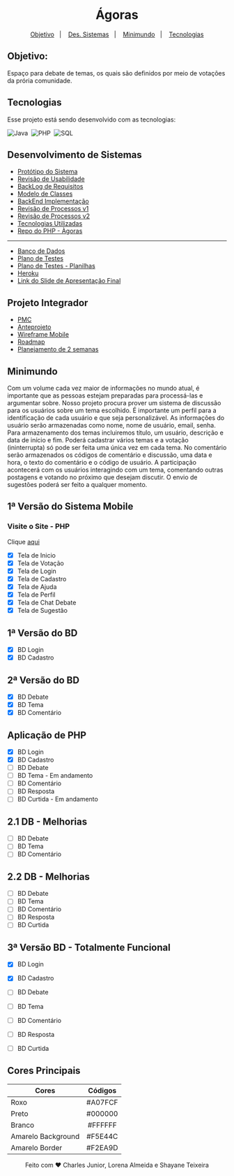 <h1 align="center">Ágoras</h1>

<p align="center">
  <a href="#objetivo">Objetivo</a>&nbsp;&nbsp;&nbsp;|&nbsp;&nbsp;&nbsp;
  <a href="#desenvolvimento-de-sistemas">Des. Sistemas</a>&nbsp;&nbsp;&nbsp;|&nbsp;&nbsp;&nbsp;
  <a href="#minimundo">Minimundo</a>&nbsp;&nbsp;&nbsp;|&nbsp;&nbsp;&nbsp;
  <a href="#tecnologias">Tecnologias</a>
</p>

## Objetivo:

Espaço para debate de temas, os quais são definidos por meio de votações da prória comunidade.

## Tecnologias

Esse projeto está sendo desenvolvido com as tecnologias:

![Java](https://img.shields.io/badge/-Java-0000AA?style=for-the-badge&logo=java&logoColor=java)&nbsp;
![PHP](https://img.shields.io/badge/-PHP-000000?style=for-the-badge&logo=PHP&logoColor=PHP)&nbsp;
![SQL](https://IMG.shields.io/badge/-SQL-FFA500?style=for-the-badge&logo=SQL&logoColor=SQL)


## Desenvolvimento de Sistemas

- [Protótipo do Sistema](https://docs.google.com/presentation/d/1FH3wKA5VDobz2nH1XQn04hySsuKiL8jbI8FPiBvk_LE/edit#slide=id.p)
- [Revisão de Usabilidade](https://docs.google.com/presentation/d/1BM7qXLzoxKnBRL-9RGgnqd7QCGWWeyt0OJdPmUYGb3Q/edit)
- [BackLog de Requisitos](https://docs.google.com/presentation/d/1jW-Cbx0AoiGDH5Zu0EbL8PuKjo8sWQ3KjcSkikphRSc/edit#slide=id.p)
- [Modelo de Classes](https://docs.google.com/presentation/d/1rSS3tW8vCOB5hSUD1Azbey_I8t6m8jFMYslBQ8r2H8U/edit#slide=id.p)
- [BackEnd Implementação](https://docs.google.com/presentation/d/1pRx8cqCIQn6nVzLVvfFIHzXtZ5J4ZK475541Z77xluU/edit#slide=id.gfa72e7d6c2_2_0)
- [Revisão de Processos v1](https://docs.google.com/presentation/d/133IfI67cq-7Sj4LR1dAW5jw1gj282Ig837o0iHb-mb4/edit#slide=id.ge950579e59_0_10)
- [Revisão de Processos v2](https://docs.google.com/presentation/d/1beIUpdqfJ5grQQnkaybq7MH6IiO03DcXGD5vRNSf-ss/edit#slide=id.gfbcbaff1bc_0_54)
- [Tecnologias Utilizadas](https://docs.google.com/presentation/d/13NfGg9uX6wDPxrB7n9dv4xdxGMuL1fZP8dORHts2kFE/edit#slide=id.geb0675a293_0_122)
- [Repo do PHP - Àgoras](https://github.com/IAteYourKookie/AgorasWeb)

---

- [Banco de Dados](https://docs.google.com/presentation/d/1CrR9VVsL2LR1gIJw46n70WQc1p43m60OOj6Z2XKNYRA/edit#slide=id.p)
- [Plano de Testes](https://docs.google.com/presentation/d/1tsIXb40ynTqoQFKlGAo_cO3eGclcIdoxulUQfdy-2ro/edit#slide=id.p)
- [Plano de Testes - Planilhas](https://docs.google.com/spreadsheets/d/1hlJXMdrNZN33beMeTxheXadmKp976s1fFt3Wjw2Snd8/edit#gid=0)
- [Heroku](https://projdebate.herokuapp.com/)
- [Link do Slide de Apresentação Final](https://www.canva.com/design/DAEytEvEzT4/kCMNyqI13qptof5KkiZd3Q/view?utm_content=DAEytEvEzT4&utm_campaign=designshare&utm_medium=link&utm_source=sharebutton)

## Projeto Integrador
 
- [PMC](https://docs.google.com/presentation/d/16kT38kjHIuf2yD1MX85rqYa5F9df-fTbPv3vTfjTOHM/edit#slide=id.ge20873777b_0_0)
- [Anteprojeto](https://docs.google.com/document/d/1fuNOEOHj0LNzbvmBoJK5MR2G2ofqRloSDvxdeDUlo48/edit)
- [Wireframe Mobile](https://docs.google.com/presentation/d/1FH3wKA5VDobz2nH1XQn04hySsuKiL8jbI8FPiBvk_LE/edit#slide=id.gfcc268c88d_0_180)
- [Roadmap](https://docs.google.com/presentation/d/18BQcBQpc58xfuZgjkS-_zyzDlwWoOK4J3MBIofsjHAo/edit#slide=id.p)
- [Planejamento de 2 semanas](https://docs.google.com/presentation/d/117zuiRN8lEh9fXq7Mh0wgLEq6j2CMA9I0_nQ5vsjr-M/edit#slide=id.p)


## Minimundo

Com um volume cada vez maior de informações no mundo atual, é importante que as pessoas estejam preparadas para processá-las e argumentar sobre. Nosso projeto procura prover um sistema de discussão para os usuários sobre um tema escolhido. É importante um perfil para a identificação de cada usuário e que seja personalizável. As informações do usuário serão armazenadas como nome, nome de usuário, email, senha. Para armazenamento dos temas incluiremos título, um usuário, descrição e data de início e fim. Poderá cadastrar vários temas e a votação (ininterrupta) só pode ser feita uma única vez em cada tema. No comentário serão armazenados os códigos de comentário e discussão, uma data e hora, o texto do comentário e o código de usuário. A participação acontecerá com os usuários interagindo com um tema, comentando outras postagens e votando no próximo que desejam discutir. O envio de sugestões poderá ser feito a qualquer momento.

## 1ª Versão do Sistema Mobile

### Visite o Site - PHP
Clique [aqui](https://projdebate.herokuapp.com/)

- [x] Tela de Inicio
- [x] Tela de Votação
- [x] Tela de Login
- [x] Tela de Cadastro
- [x] Tela de Ajuda
- [x] Tela de Perfil
- [x] Tela de Chat Debate
- [x] Tela de Sugestão

## 1ª Versão do BD 

- [x] BD Login
- [x] BD Cadastro

## 2ª Versão do BD
- [x] BD Debate
- [x] BD Tema
- [x] BD Comentário 

## Aplicação de PHP
- [x] BD Login
- [x] BD Cadastro
- [ ] BD Debate
- [ ] BD Tema - Em andamento
- [ ] BD Comentário 
- [ ] BD Resposta 
- [ ] BD Curtida - Em andamento

## 2.1 DB - Melhorias
- [ ] BD Debate
- [ ] BD Tema
- [ ] BD Comentário 

## 2.2 DB - Melhorias 
- [ ] BD Debate
- [ ] BD Tema
- [ ] BD Comentário 
- [ ] BD Resposta 
- [ ] BD Curtida

## 3ª Versão BD - Totalmente Funcional 
- [x] BD Login
- [x] BD Cadastro
- [ ] BD Debate
- [ ] BD Tema
- [ ] BD Comentário 
- [ ] BD Resposta 
- [ ] BD Curtida


## Cores Principais

| Cores              | Códigos |
| ------------------ | :-----: |
| Roxo               | #A07FCF |
| Preto              | #000000 |
| Branco             | #FFFFFF |
| Amarelo Background | #F5E44C |
| Amarelo Border     | #F2EA9D |

<p align="center">
Feito com ♥ Charles Junior, Lorena Almeida e Shayane Teixeira
</p>
